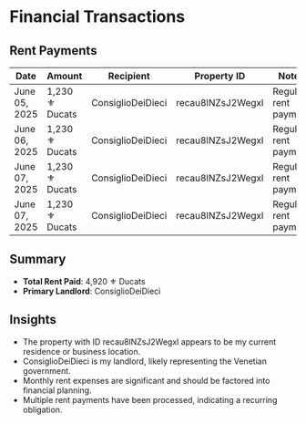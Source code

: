 # Financial Transactions

## Rent Payments

| Date | Amount | Recipient | Property ID | Notes |
|------|--------|-----------|-------------|-------|
| June 05, 2025 | 1,230 ⚜️ Ducats | ConsiglioDeiDieci | recau8lNZsJ2Wegxl | Regular rent payment |
| June 06, 2025 | 1,230 ⚜️ Ducats | ConsiglioDeiDieci | recau8lNZsJ2Wegxl | Regular rent payment |
| June 07, 2025 | 1,230 ⚜️ Ducats | ConsiglioDeiDieci | recau8lNZsJ2Wegxl | Regular rent payment |
| June 07, 2025 | 1,230 ⚜️ Ducats | ConsiglioDeiDieci | recau8lNZsJ2Wegxl | Regular rent payment |

## Summary
- **Total Rent Paid**: 4,920 ⚜️ Ducats
- **Primary Landlord**: ConsiglioDeiDieci

## Insights
- The property with ID recau8lNZsJ2Wegxl appears to be my current residence or business location.
- ConsiglioDeiDieci is my landlord, likely representing the Venetian government.
- Monthly rent expenses are significant and should be factored into financial planning.
- Multiple rent payments have been processed, indicating a recurring obligation.
